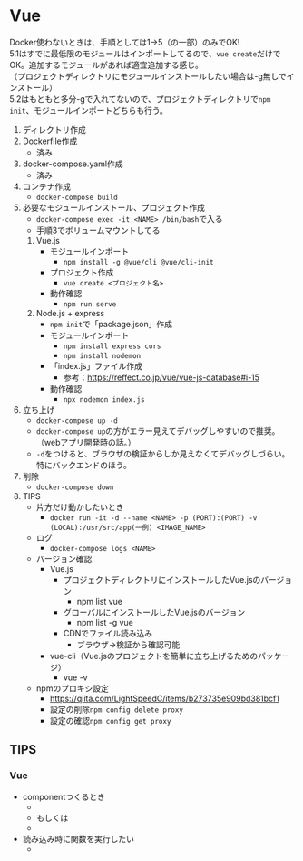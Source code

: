 # Vue
Docker使わないときは、手順としては1→5（の一部）のみでOK!<br>
5.1はすでに最低限のモジュールはインポートしてるので、`vue create`だけでOK。追加するモジュールがあれば適宜追加する感じ。<br>
（プロジェクトディレクトリにモジュールインストールしたい場合は-g無しでインストール）<br>
5.2はもともと多分-gで入れてないので、プロジェクトディレクトリで`npm init`、モジュールインポートどちらも行う。<br>

1. ディレクトリ作成
2. Dockerfile作成
    - 済み
3. docker-compose.yaml作成
    - 済み
4. コンテナ作成
    - `docker-compose build`
5. 必要なモジュールインストール、プロジェクト作成
    - `docker-compose exec -it <NAME> /bin/bash`で入る
    - 手順3でボリュームマウントしてる<br>
    1. Vue.js
        - モジュールインポート
            - `npm install -g @vue/cli @vue/cli-init`
        - プロジェクト作成
            - `vue create <プロジェクト名>`
        - 動作確認
            - `npm run serve`<br>
    2. Node.js + express
        - `npm init`で「package.json」作成
        - モジュールインポート
            - `npm install express cors`
            - `npm install nodemon`
        - 「index.js」ファイル作成
            - 参考：https://reffect.co.jp/vue/vue-js-database#i-15
        - 動作確認
            - `npx nodemon index.js`
6. 立ち上げ
    - `docker-compose up -d`
    - `docker-compose up`の方がエラー見えてデバッグしやすいので推奨。（webアプリ開発時の話。）
    - `-d`をつけると、ブラウザの検証からしか見えなくてデバッグしづらい。特にバックエンドのほう。
7. 削除
    - `docker-compose down`
0. TIPS
    - 片方だけ動かしたいとき
        - `docker run -it -d --name <NAME> -p (PORT):(PORT) -v (LOCAL):/usr/src/app(一例) <IMAGE_NAME>`
    - ログ
        - `docker-compose logs <NAME>`
    - バージョン確認
        - Vue.js 
            - プロジェクトディレクトリにインストールしたVue.jsのバージョン
                - npm list vue
            - グローバルにインストールしたVue.jsのバージョン
                - npm list -g vue
            - CDNでファイル読み込み
                - ブラウザ→検証から確認可能
        - vue-cli（Vue.jsのプロジェクトを簡単に立ち上げるためのパッケージ）
            - vue -v
    - npmのプロキシ設定
        - https://qiita.com/LightSpeedC/items/b273735e909bd381bcf1
        - 設定の削除`npm config delete proxy`
        - 設定の確認`npm config get proxy`

## TIPS
### Vue
- componentつくるとき
    - <script setup> [処理] </script>
    - もしくは
    - <script> export default { deta:() => ({ count:0, }), methods: {fun: function(){  }} } </script>
- 読み込み時に関数を実行したい
    - <script>(のexpose default)内でmounted() { 処理... }
    - 離脱時に実行したい場合はunmounted()
- Vueインスタンス内の記述
    - methodsで定義した関数の中で、dataの値を使いたいときはthisを使用
    - テンプレート構文内でプロパティにアクセスする場合は不要
- Vueインスタンスのデータ定義
    - アロー関数で定義すると、戻り値としてオブジェクトを返す。関数であれば、実行するたびに新しいオブジェクトが返ってくるが、仮にオブジェクトをそのまま記述した場合は、dataプロパティを通してアクセスされるオブジェクトは常に一緒になるので、Vueでは関数でオブジェクトを返すような実装にすると、複数個所で独立した同一変数が使用できる。
- Vueインスタンスのmethods
    - 引数(event)を指定すると、イベントオブジェクトを取得することができる
        - イベントオブジェクト：イベントにかかわる情報を管理するためのオブジェクトでJavaScriptによって自動生成される。
        - 複数引数を渡す場合は、呼び出し元、呼び出し先両方で$eventと明示的に引数に記載する必要がある
        - （引数無しの場合は、呼び出されるほうでeventを引数に書くだけでok）
    - event.target
        - クリックした要素の取得
    - event.target.tagName
        - HTMLのタグ名を取得できる
    - event.target.innerHTML
        - コンテンツの部分(ボタンのクリック部分など)が習得できる
    - event.target.type
        - イベントタイプ(submitなど)を取得できる
    - event.target.id
        - buttonにid=""をhtml側で設定すると、押されたボタンのidを取得できる。
#### ディレクティブ
- v-on(@で代用可能)
    - htmlタグと一緒に使用して、発火させる。また、発火タイミングを制御できる。
    - 代表的なものはclick(buttonタグに使用)だが、それ以外も設定できる。（[参考](https://teratail.com/questions/314581)）
    - changeは値が変化し、入力が確定したタイミングで発火。inputは入力したタイミングで発火する。（inputタグ、checkboxタグなど様々なタグで使える。）
        - `v-on:click="[function]"` 
        - `v-on:change="[function]"`
        - `v-on:input="[function]"`
- v-model
    - 双方向バインディング
    - ブラウザ上でデータを変化させるとVue（のJSで定義したプロパティの）のデータもともに変化する。(フォームの入力値をデータと同期させることが可能)
        - 例：`<input type="text" v-model="message">`
        - 例：`<input type="checkbox" v-model="task.completed" @change="updateTask(task.id, task.completed)"/>`
    - inputタグの中のvalue=という属性で指定して、v-modelで配列のオブジェクトと紐づくようにしてあげれば、自動で配列の中にそのvalueの値が格納される。はずしたらもちろん削除される。
        - `<input type="checkbox" id="red" value="Red" v-model="colors">Red <input type="checkbox" id="green" value="Green" v-model="colors">Green`
    - .lazy：バインドのタイミングを遅延させる
    - .trim：入力値からデータの前後の空白を削除してデータに代入する。
    - .number：入力値を数値型に型変換してからデータに代入
- v-bind:class
    - クラスをタグ内の記述で指定できる
    - 動的にクラスを変更可能
    - 例：`<span class="bg-gray text-blue" v-bind:class="{ large: isLarge, 'text-danger': hasError }"> Vue.js! </span>`
    - 省略記法`<a v-bind:href="url">`→`<a :href="url">`
- {{  }}
    - 変数を表示
    - 単一式ならJS式も利用可能
        - `<p>{{ ok ? `YES` : `NO` }}</p>`など
- v-cloak
    - ページを表示開始してからインスタンスの作成までに、マスタッシュタグなどのコンパイル前のテンプレートが表示されてエンドユーザに見られてしまうのを防ぎたい場合に使用
- v-once
    - 一度だけ動的バインディングを行う（1回のみ実行される）
    - 例：`<p v-once>{{ message }}</p>`
    - .onceはv-onディレクティブの修飾子。イベントハンドラを一回だけ実行する。
    - 例：`<button v-on:click.once="getTime">Get Time</button>   <p>{{ time }}</p>`
- v-show
    - 要素のdisplay CSSプロパティを切り替えることで表示、非表示を切り替える。
    - v-ifとの違い
        - 高い初期描画コスト
        - 表示・非表示を多く繰り返す場合に利用するのがよい
- v-if, v-else
    - 真偽値により要素の表示と非表示を切り替えることができる。
    - v-showとの違い
        - 要素をDOMから削除・追加するため、切り替えコストが高い。
        - 実行時に条件を変更することがほとんどない場合に利用するのがよい
- watch
    - 値の監視を行う。監視プロパティ。Vueインスタンスにmethodsと同じ感じで定義する。
    - 特定のデータまたは、算出プロパティの状態を監視して、変化があったときに登録した処理を自動的に実行できる
    - プロパティとして変数を、値として関数（第一引数は新しい値、第二引数に古い値をとることができる）として中に行いたい処理を記載する。
    - 監視プロパティのオプション-deep-, ネストされたオブジェクトも監視可能(true)
        - 基本、監視するプロパティがネストしている場合、深い部分の値の変更は監視されない。
- computed
    - 算出プロパティ。関数によって算出したデータを返すことができるプロパティ。
    - メソッドとの違い：プロパティなのでテンプレートで呼ぶときに()が不要。キャッシュ有り、中のデータが変化しない限り再度関数を実行しない。
    - 特に複雑なロジックを実行する時や、ロジックの再利用性を高めたいときは算出プロパティの利用が推奨される。
    - 算出プロパティ、監視プロパティどちらでも実装できる場合、基本的には算出プロパティの利用を推奨。
- コンポーネント
    - コンポーネント：ページを構成するUI部品。再利用可能なVueインスタンス。
        - コンポーネントは、HTMLベースのテンプレートとJavaScriptで書かれたロジックで構成されている。
        - コンポーネントは設計図で、設計図をもとに複数の実体を作成することができる。設計図から作成された実体はインスタンスという。
    - コンポーネントを定義するには、vueインスタンス.componentメソッドを利用する。
    - コンポーネント名は、ハイフン(-)を一つ以上含むケバブケースを利用する必要がある。
    - コンポーネントの中でcountを定義しているので、いちいち別に変数作成して、ボタンのidに応じて変化する変数を変える、なんてこともしなくてよい。
    - コンポーネントを作成するたびに新しいインスタンスが作成されるため、それぞれcountの値が独自で保持されている。
    - 特定のVueインスタンスのcomponentsオプションに登録することでローカル登録になる。
        - 登録したVueインスタンス配下でのみ利用できるようになる。
        - ここではローカル登録するだけ。「このコンポーネントを使う権利があります」というイメージ

### JS
- `<配列>.splice(index, 1)`でindexの位置から1つ削除

### Node.js
- Node.js側でVueみたいに動的にhtmlを生成したい場合は、ejsのようなテンプレートなるものが必要
    - 必要であればモジュールをインポート：`npm install ejs`
    - express側でejsを使うという記述も必要：`app.set("view engine", "ejs");`
- ejsで作成したテンプレートエンジン（html）(ファイルは~.ejs)を返したい場合
    - app.getの処理にres.render("./<ejs_file>")を記述すればよい。（app.useでもいける。）
    - **注意点**：res.renderで指定するファイルは「views」というファイルからの相対パスを指定する。
        - おそらく、viewsというファイル名は既定の名前とおもわれる。ので、これ以外の名前にしたら動かなくなるかも。
    - おおもとのejsファイルに埋め込む形でほかのejsファイルを実装
        - 入れ込むときは`<%- include(<現在のファイル空の相対パス>) %>`として動的にhtmlを生成する。
- ejsファイルでほかのejsファイルを使いたいときは<%- include()>を使えばできる。
- 静的ファイル配信(**必ずapp.useで使用**)
    - expressを使用
        - `express.static(<route>[, options])`
        - `<route>`は静的ファイルが配置してあるフォルダ
        - 戻り値はexpressのミドルウェア
        - `app.use("/dir1(例)", express.static(<route>))`の形で記載
            - `app.get`にしたら戻り値つけてもエラーになるので注意！
- favicon配信したかったら`npm install serve-favicon`でモジュールDLする必要あり
- fetchのmethodによりexpressで使用するメソッドが変わる
    - get（データ取得など）ならapp.get
    - post（値を格納など）ならapp.post
    - put(値の更新など)ならapp.put
    - delete(データ削除など)ならapp.delete

#### サーバーへデータを転送
- パスパラメータ
    - URLの中に埋め込む
    - 受け取る側：`app.get("/shops/:id", (rew, res) => {const id = req.params.id; ...}`
    - 渡す側：`await fetch('http://~/shops/' + id, { method: 'PUT',...`
- クエリパラメータ
    - URLの末尾に`search?keyword=xxxx`というものをつけて送る
    - 受け取る側でrequest.query.keywordでとりだせる。
    - `app.get("/serch", (req, res) => { keyword = req.query })`
- fetchのbodyの中に入れて値を渡す
    - `await fetch('http://~/task', {method: 'POST', body: JSON.stringify({task: task.value, completed: false}),`
    - 受け取る側で`req.body`として取り出せる。


#### 静的解析ツール
ソースコード上の問題をプログラム実行せずに検知する。

インストールする際に依存関係解決できてないと怒られた。
結論：npm i -D eslint@latestで解決
https://qiita.com/M-ISO/items/d693ac892549fc95c14c#npm-warn-unmet-dependency--unmet-peer-dependency
https://zenn.dev/ikuraikura/articles/71b917ab11ae690e3cd7

### HTML
- メタタグ
- header
- footer


### MYSQL
[コマンド参考](https://qiita.com/CyberMergina/items/f889519e6be19c46f5f4)
- ログイン
    - localhostの場合
        - `mysql -u <USER_NAME> -p`
    - 外部サーバ
        - `mysql -u <USER_NAME> -p -h <HOST_NAME> -P <PORT No.>`
- ログアウト
    - `exit`, `quit`
- 取得
    - `SELECT <NAME> FROM <TABLE_NAME>`
- TABLE
    - 作成
        - `CREATE TABLE <TABLE_NAME> <field_name> <deta_type> <option>`
    - 削除
        - `DROP TABLE <TABLE_NAME>`
    カラム追加
        - `ALTER TABLE <TABLE_NAME> ADD <追加カラム名> <型>`
    - テーブル設計確認
        - `desc <TABLE_NAME>`
- テーブル内のデータ（レコード）操作
    - 追加
        - `INSERT INTO <TABLE_NAME> <FIELD_NAME> VALUES <VALUE>`
    - 更新
        - `UPDATE <TABLE_NAME> SET <FIELD_NAME>=<VALUE> WHERE <条件式>`
    - 削除
        - `DELETE FROM <TABLE_NAME> (WHERE <条件式>)`

### GitHub
#### クローンしない場合
- ローカルリポジトリ作成される
    - git init
- リモートリポジトリを新規追加
    - git remote add origin https://~~
#### クローンする場合
- git clone <リポジトリ名>（https://~など）
    - クローン元のリモートリポジトリをoriginというショートカットでgit側が割り当てているので、push originでいける。
#### リモートリポジトリに追加
- git add 
- git commit -m "<COMMENT>"
- git push origin(<REMOTE_NAME>) <BRUNCH_NAME>
#### リモートリポジトリから取得
- git fetch <リモート名>
    - ローカルリポジトリ（remotes/リモート名/ブランチ）（リモート専用の場所）に情報を取得（別のブランチに保存される）
    - 反映させたい場合は、git merge <ブランチ名>を使って統合する
- git pull <リモート名> <ブランチ名>
    - masterにいる状態(ほかにhogeブランチが存在)でgit pull origin hogeを実行すると、masterにhogeがmergeされてしまうので注意
#### branch
- ブランチを新規追加
    - git branch <ブランチ名>
- ブランチの一覧を表示
    - git branch (-a:remoteリポジトリも表示)
- ブランチの切り替え
    - git checkout <既存ブランチ名>
    - HEADが示すブランチを切り替えている
- 過去のコミットからブランチ切りたいとき
    - git checkout -b <new_branch> <commit_hash>
#### ファイル変更など
- 変更したファイルの確認
    - git status
- 変更差分確認
    - git diff <ファイル名>
- 変更履歴の確認
    - git log (--oneline)
- ファイルへの変更を取り消す
    - git checkout --<ファイル名>, git checkout --<ディレクトリ名>
- ほかの人の変更作業を自分のブランチに取り込む
- git merge <ブランチ名>, git merge <リモート名/ブランチ名>
- コミットをきれいに整えてからpushしたいときは履歴を書き換える
    - 直前のコミットをやり直す(やり直す前のコミット記録は残らない)
        - git commit --amend
- 複数のコミットをやり直す場合
    - git rebase -i <コミットID>    (例：git rebase -i HEAD~3）  
        - 最新のコミットがHEAD
    - やり直したいコミットをeditに修正
    - やり直したらgit commit --amendで実行
    - git rebase --continue
        - rebase -iコマンドの一連の流れ
            - 以下はHEAD\~3を指定した場合。HEAD3を基点としてその子コミットから修正可能<br>
            HEAD\~3<br>
            HEAD\~2 edit<br>
            HEAD\~1 pick<br>
            HEAD pick<br>
            1. git rebase -iで対話的リベースモードに入る
            2. 修正したいコミットをeditにする
            3. editのコミットのところでコミットの適用が止まる
            4. git commit --amendコマンドで修正
            5. git rebase --continueで次のコミットへ
            6. pickだとそのままのコミット内容を適用して次へ進む
- コミットをまとめる場合
    - git rebase -i HEAD~3
    - pick -> squashにすると、そのコミットを直前のコミットとまとめて一つにする
- コミットを分割する場合
    - 分割したいコミットをpick -> editにする

#### 環境構築参考サイト
[参考サイト]<br>
[dockerでVue環境を構築](https://zenn.dev/rihito/articles/30deafe567a564)<br>
[create-vueでVueプロジェクトを作成してみる](https://zenn.dev/kyrice2525/articles/d0024393071aee)<br>
[WLS2 の Docker コンテナ内の Laravel9.2 Vite SPA 。 `npm run dev` 時に Docker ホストのウェブブラウザからコンテナ内の Vite 開発サーバに繋がるようにした記録](https://oki2a24.com/2022/08/28/connect-vite-dev-server-at-npm-run-dev-in-wls2-docker-laravel9-2-vite-spa/)<br>
[docker-compose.ymlのbuild設定はとりあえずcontextもdockerfileも埋めとけって話](https://qiita.com/sam8helloworld/items/e7fffa9afc82aea68a7a)<br>


#### Webアプリ作成参考サイト
webアプリ作成参考サイト<br>
[Vue3のリアクティブシステムを理解する(前編)](https://maasaablog.com/development/frontend/javascript/vue/4950/)<br>
[Vue.jsの双方向バインディング再入門](https://qiita.com/fruitriin/items/dc75af413da3661f9e78)<br>
[【Vue.js 3.2】`<script setup>` 構文がすごくすごい](https://zenn.dev/azukiazusa/articles/676d88675e4e74)<br>
[Node.jsでfetchを使ってAPIテストを行う方法](https://zenn.dev/tatsuyasusukida/articles/nodejs-test-api)<br>


エラー参考サイト<br>
[vue.jsで「The template root requires exactly one element.」とエラーが表示された時は？](https://qiita.com/yutoun/items/d72a5d3d3f7361e1cec3)